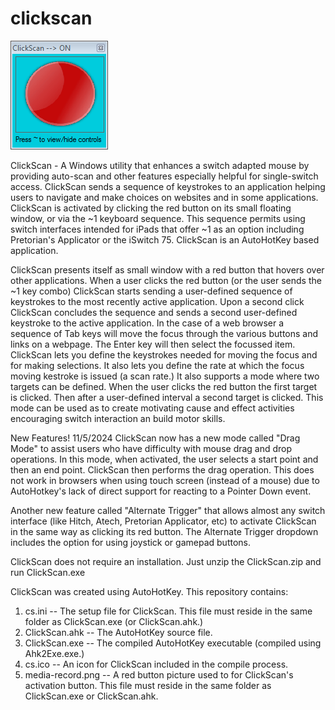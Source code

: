# clickscan
![ClickScan Run Window with Red Button](https://github.com/jamjolu/clickscan/blob/master/clickScanOn.png)

ClickScan - A Windows utility that enhances a switch adapted mouse by providing auto-scan and other features especially helpful for single-switch access. ClickScan sends a sequence of keystrokes to an application helping users to navigate and make choices on websites and in some applications. ClickScan is activated by clicking the red button on its small floating window, or via the ~1 keyboard sequence. This sequence permits using switch interfaces intended for iPads that offer ~1 as an option including Pretorian's Applicator or the iSwitch 75. ClickScan is an AutoHotKey based application.

ClickScan presents itself as small window with a red button that hovers over other applications. When a user clicks the red button (or the user sends the ~1 key combo) 
ClickScan starts sending a user-defined sequence of keystrokes to the most recently active application. Upon a second click ClickScan concludes the sequence and sends a second user-defined keystroke to the active application. In the case of a web browser a sequence of Tab keys will move the focus through the various buttons and links on a webpage. The Enter key will then select the focussed item. ClickScan lets you define the keystrokes needed for moving the focus and for making selections. It also lets you define the rate at which the focus moving kestroke is issued (a scan rate.) It also supports a mode where two targets can be defined. When the user clicks the red button the first target is clicked. Then after a user-defined interval a second target is clicked. This mode can be used as to create motivating cause and effect activities encouraging switch interaction an build motor skills.

New Features! 11/5/2024
ClickScan now has a new mode called "Drag Mode" to assist users who have difficulty with mouse drag and drop operations. In this mode, when activated, the user selects a start point and then an end point. ClickScan then performs the drag operation. This does not work in browsers when using touch screen (instead of a mouse) due to AutoHotkey's lack of direct support for reacting to a Pointer Down event. 

Another new feature called "Alternate Trigger" that allows almost any switch interface (like Hitch, Atech, Pretorian Applicator, etc) to activate ClickScan in the same way as clicking its red button. The Alternate Trigger dropdown includes the option for using joystick or gamepad buttons.


ClickScan does not require an installation. Just unzip the ClickScan.zip and run ClickScan.exe

ClickScan was created using AutoHotKey. This repository contains:
1. cs.ini -- The setup file for ClickScan. This file must reside in the same folder as ClickScan.exe (or ClickScan.ahk.)
2. ClickScan.ahk -- The AutoHotKey source file.
3. ClickScan.exe -- The compiled AutoHotKey executable (compiled using Ahk2Exe.exe.)
4. cs.ico -- An icon for ClickScan included in the compile process.
5. media-record.png -- A red button picture used to for ClickScan's activation button. This file must reside in the same folder as ClickScan.exe or ClickScan.ahk.
